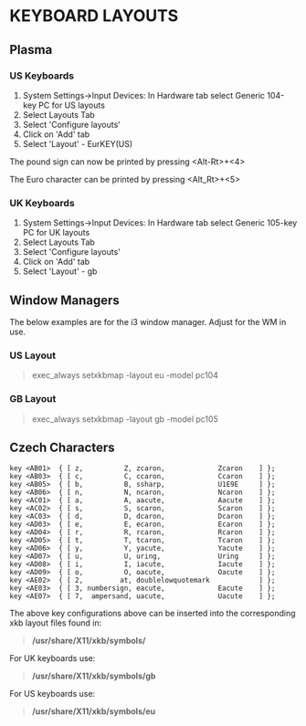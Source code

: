 # KEYBOARD LAYOUTS
## Plasma
### US Keyboards
1. System Settings->Input Devices: In Hardware tab select Generic 104-key PC for US layouts
2. Select Layouts Tab
3. Select 'Configure layouts'
4. Click on 'Add' tab
5. Select 'Layout' - EurKEY(US)

The pound sign can now be printed by pressing \<Alt-Rt>+<4>

The Euro character can be printed by pressing \<Alt_Rt>+<5>

### UK Keyboards
1. System Settings->Input Devices: In Hardware tab select Generic 105-key PC for UK layouts
2. Select Layouts Tab
3. Select 'Configure layouts'
4. Click on 'Add' tab
5. Select 'Layout' - gb



## Window Managers
The below examples are for the i3 window manager. Adjust for the WM in use.
### US Layout
> exec_always setxkbmap  -layout eu -model pc104

### GB Layout
> exec_always setxkbmap  -layout gb -model pc105

## Czech Characters

```
key <AB01>  { [ z,          Z, zcaron,             Zcaron    ] };
key <AB03>  { [ c,          C, ccaron,             Ccaron    ] };
key <AB05>  { [ b,          B, ssharp,             U1E9E     ] };
key <AB06>  { [ n,          N, ncaron,             Ncaron    ] };
key <AC01>  { [ a,          A, aacute,             Aacute    ] };
key <AC02>  { [ s,          S, scaron,             Scaron    ] };
key <AC03>  { [ d,          D, dcaron,             Dcaron    ] };
key <AD03>  { [ e,          E, ecaron,             Ecaron    ] };
key <AD04>  { [ r,          R, rcaron,             Rcaron    ] };
key <AD05>  { [ t,          T, tcaron,             Tcaron    ] };
key <AD06>  { [ y,          Y, yacute,             Yacute    ] };
key <AD07>  { [ u,          U, uring,              Uring     ] };
key <AD08>  { [ i,          I, iacute,             Iacute    ] };
key <AD09>  { [ o,          O, oacute,             Oacute    ] };
key <AE02>  { [ 2,         at, doublelowquotemark            ] };
key <AE03>  { [ 3, numbersign, eacute,             Eacute    ] };
key <AE07>  { [ 7,  ampersand, uacute,             Uacute    ] };
```

The above key configurations above can be inserted into the corresponding xkb layout files found in:
> **/usr/share/X11/xkb/symbols/**

For UK keyboards use:
>    **/usr/share/X11/xkb/symbols/gb**

For US keyboards use:
>    **/usr/share/X11/xkb/symbols/eu**
